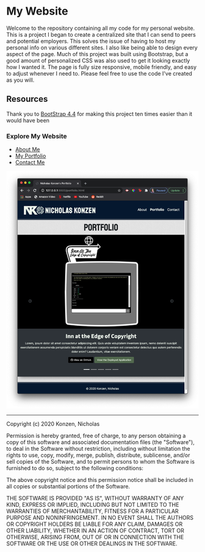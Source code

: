 # My Website #
Welcome to the repository containing all my code for my personal website. This is a project I began to create a centralized site that I can send to peers and potential employers. This solves the issue of having to host my personal info on various different sites. I also like being able to design every aspect of the page. Much of this project was built using Bootstrap, but a good amount of personalized CSS was also used to get it looking exactly how I wanted it. The page is fully size responsive, mobile friendly, and easy to adjust whenever I need to. Please feel free to use the code I've created as you will.

## Resources ##

Thank you to [BootStrap 4.4](https://getbootstrap.com) for making this project ten times easier than it would have been

### Explore My Website ###

* [About Me](https://ntkonzen.github.io/My-Portfolio/)
* [My Portfolio](https://ntkonzen.github.io/My-Portfolio/portfolio.html)
* [Contact Me](https://ntkonzen.github.io/My-Portfolio/contact.html)

![alt text](./Assets/Images/ScreenShot.png "Logo Title Text 1")

---
Copyright (c) 2020 Konzen, Nicholas

Permission is hereby granted, free of charge, to any person obtaining a copy
of this software and associated documentation files (the "Software"), to deal
in the Software without restriction, including without limitation the rights
to use, copy, modify, merge, publish, distribute, sublicense, and/or sell
copies of the Software, and to permit persons to whom the Software is
furnished to do so, subject to the following conditions:

The above copyright notice and this permission notice shall be included in all
copies or substantial portions of the Software.

THE SOFTWARE IS PROVIDED "AS IS", WITHOUT WARRANTY OF ANY KIND, EXPRESS OR
IMPLIED, INCLUDING BUT NOT LIMITED TO THE WARRANTIES OF MERCHANTABILITY,
FITNESS FOR A PARTICULAR PURPOSE AND NONINFRINGEMENT. IN NO EVENT SHALL THE
AUTHORS OR COPYRIGHT HOLDERS BE LIABLE FOR ANY CLAIM, DAMAGES OR OTHER
LIABILITY, WHETHER IN AN ACTION OF CONTRACT, TORT OR OTHERWISE, ARISING FROM,
OUT OF OR IN CONNECTION WITH THE SOFTWARE OR THE USE OR OTHER DEALINGS IN THE
SOFTWARE.


